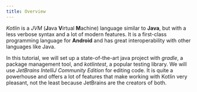 ```yaml
---
title: Overview
---
```


*Kotlin* is a *JVM* (**J**ava **V**irtual **M**achine) language similar to **Java**, but with a less verbose syntax and a lot of modern features. It is a first-class programming language for **Android** and has great interoperability with other languages like Java.

In this tutorial, we will set up a state-of-the-art java project with *gradle*, a package management tool, and *kotlintest*, a popular testing library. We will use *JetBrains IntelliJ Community Edition* for editing code. It is quite a powerhouse and offers a lot of features that make working with Kotlin very pleasant, not the least because JetBrains are the creators of both.